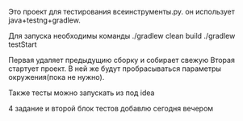 Это проект для тестирования всеинструменты.ру.
он использует java+testng+gradlew.

Для запуска необходимы команды
./gradlew clean build
./gradlew testStart

Первая удаляет предыдущию сборку и собирает свежую
Вторая стартует проект. В ней же будут пробрасываться
параметры окружения(пока не нужно).

Также тесты можно запускать из под idea

4 задание и второй блок тестов добавлю сегодня вечером